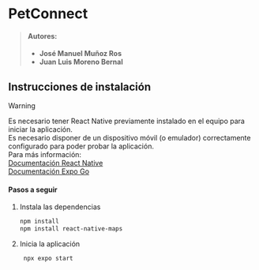 # PetConnect
>#### Autores:
> - **José Manuel Muñoz Ros**
> - **Juan Luis Moreno Bernal**

## Instrucciones de instalación
>[!Warning]
>Es necesario tener React Native previamente instalado en el equipo para iniciar la aplicación.  
>Es necesario disponer de un dispositivo móvil (o emulador) correctamente configurado para poder probar la aplicación.  
>Para más información:  
>[Documentación React Native](https://reactnative.dev/docs/set-up-your-environment)  
>[Documentación Expo Go](https://docs.expo.dev/get-started/set-up-your-environment)  

#### Pasos a seguir

1. Instala las dependencias

   ```bash
   npm install
   npm install react-native-maps
   ```

2. Inicia la aplicación

   ```bash
    npx expo start
   ```
